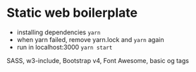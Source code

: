 # Static web boilerplate

- installing dependencies `yarn`
- when yarn failed, remove yarn.lock and `yarn` again
- run in localhost:3000 `yarn start`

SASS, w3-include, Bootstrap v4, Font Awesome, basic og tags
